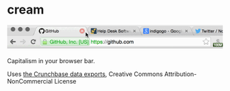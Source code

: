 # cream

![](cream.gif)

Capitalism in your browser bar.

Uses [the Crunchbase data exports](https://developer.crunchbase.com/), Creative Commons Attribution-NonCommercial License
